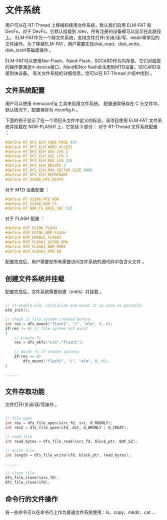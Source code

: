 # 文件系统

用户可以在 RT-Thread 上移植和使用文件系统，默认我们启用 ELM-FAT 和 DevFs，对于 DevFs，它默认挂载到 /dev，所有注册的设备都可以显示在此路径上。 
ELM-FAT作为一个胖文件系统，支持文件打开/关闭/读/写、mkdir等常见的文件操作。为了移植ELM-FAT，用户需要实现disk_read、disk_write、disk_ioctrl等磁盘操作 。

ELM-FAT可以使用Nor-Flash、Nand-Flash、SDCARD作为内存盘，它们对磁盘的操作要满足rt-device接口，Nand和Nor flash会注册到MTD设备，SDCARD注册到块设备。 有关文件系统的详细信息，您可以在 RT-Thread 介绍中找到 。


## 文件系统配置

用户可以使用 menuconfig 工具来启用文件系统。 配置通常保存在 C 头文件中。 默认情况下，配置保存为 rtconfig.h 。 

下面的例子显示了在一个项目头文件中定义的标志，该项目使用 ELM-FAT 文件系统并挂载在 NOR-FLASH1 上，它包括 3 部分： 对于 RT-Thread 文件系统配置 ：
```c
#define RT_DFS_ELM_CODE_PAGE 437
#define RT_DFS_ELM_WORD_ACCESS
#define RT_DFS_ELM_USE_LFN_3
#define RT_DFS_ELM_USE_LFN 3
#define RT_DFS_ELM_MAX_LFN 255
#define RT_DFS_ELM_DRIVES 2
#define RT_DFS_ELM_MAX_SECTOR_SIZE 4096
#define RT_DFS_ELM_REENTRANT
#define RT_USING_DFS_DEVFS
```

对于 MTD 设备配置 ：
```c
#define RT_USING_MTD_NOR
#define RT_USING_NOR_FS
#define RT_NOR_FS_BASE_SEC 512
```

对于 FLASH 配置 ：
```c
#define BSP_USING_FLASH
#define BSP_USING_NOR_FLASH
#define BSP_ENABLE_FLASH1
#define BSP_FLASH1_USING_DMA
#define BSP_FLASH1_NOR_MODE
#define BSP_FLASH1_MTD_EN
```

配置完成后，用户需要在所有需要访问文件系统的源代码中包含头文件 。

## 创建文件系统并挂载

配置完成后，文件系统需要创建（mkfs）并挂载 。
```c

// if enable elm, initialize and mount it as soon as possible
elm_init();

// check if file system created before
int res = dfs_mount("flash1", "/", "elm", 0, 0);
if(res != 0) // file system not exist
{
    // create fs
    res = dfs_mkfs("elm","flash1");
	
	// mount fs if create success
	if(res == 0)
	    dfs_mount("flash1", "/", "elm", 0, 0);
}

......

```

## 文件存取功能

文件打开/关闭/读/写操作 。
```c

// file open
int res = dfs_file_open(&src_fd, src, O_RDONLY);
int res2 = dfs_file_open(&fd, dst, O_WRONLY | O_CREAT);

// read file
int read_bytes = dfs_file_read(&src_fd, block_ptr, BUF_SZ);

// write file 
int length = dfs_file_write(&fd, block_ptr, read_bytes);

......

// close file
dfs_file_close(&src_fd);
dfs_file_close(&fd);

```

## 命令行的文件操作
有一些命令可以在命令行上作为普通文件系统使用：ls、copy、mkdir、cat ...

